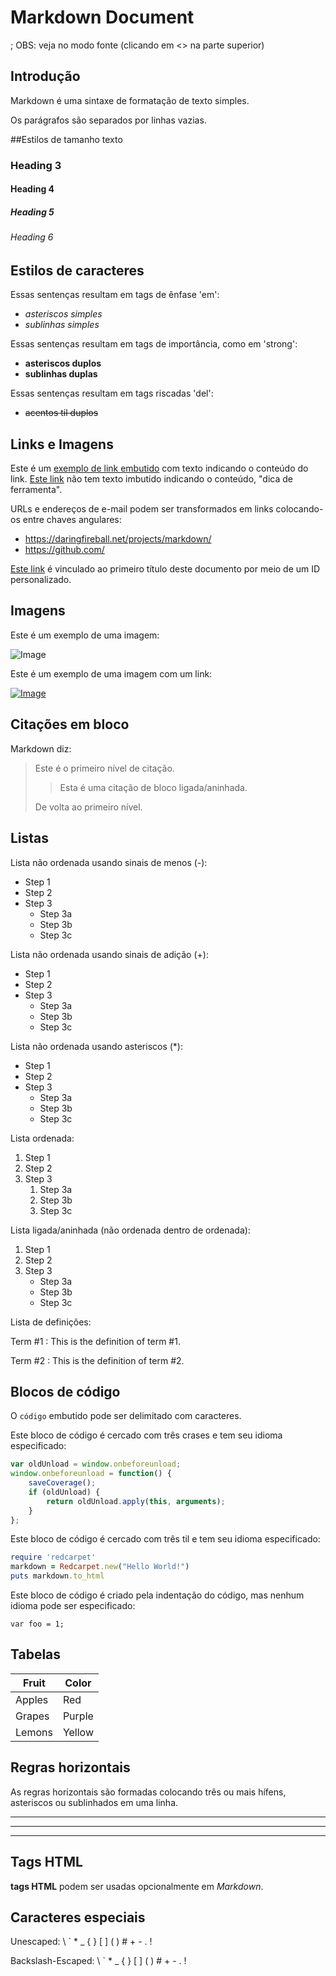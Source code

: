 # Markdown Document

; OBS: veja no modo fonte (clicando em <> na parte superior)

## Introdução

Markdown é uma sintaxe de formatação de texto simples.

Os parágrafos são separados por linhas vazias.

##Estilos de tamanho texto

### Heading 3

#### Heading 4

##### Heading 5

###### Heading 6

## Estilos de caracteres

Essas sentenças resultam em tags de ênfase 'em':

- *asteriscos simples*
- _sublinhas simples_

Essas sentenças resultam em tags de importância, como em 'strong':

- **asteriscos duplos**
- __sublinhas duplas__

Essas sentenças resultam em tags riscadas 'del':

- ~~acentos til duplos~~

## Links e Imagens

Este é um [exemplo de link embutido](https://dio.me/sign-up?ref=NABGWG3Y4C "Site plataforma DIO") com texto indicando o conteúdo do link.
[Este link](https://dio.me/sign-up?ref=NABGWG3Y4C) não tem texto imbutido indicando o conteúdo, "dica de ferramenta".

URLs e endereços de e-mail podem ser transformados em links colocando-os entre chaves angulares:

- <https://daringfireball.net/projects/markdown/>  
- <https://github.com/>

[Este link](#markdown-document) é vinculado ao primeiro título deste documento por meio de um ID personalizado.

## Imagens

Este é um exemplo de uma imagem:

![Image](https://github.com/favicon.ico)

Este é um exemplo de uma imagem com um link:

[![Image](https://github.com/favicon.ico)](https://github.com)

## Citações em bloco

Markdown diz:

> Este é o primeiro nível de citação.
>
> > Esta é uma citação de bloco ligada/aninhada.
>
> De volta ao primeiro nível.

## Listas

Lista não ordenada usando sinais de menos (-):

- Step 1
- Step 2
- Step 3
  - Step 3a
  - Step 3b
  - Step 3c

Lista não ordenada usando sinais de adição (+):

+ Step 1
+ Step 2
+ Step 3
  + Step 3a
  + Step 3b
  + Step 3c

Lista não ordenada usando asteriscos (*):

* Step 1
* Step 2
* Step 3
  * Step 3a
  * Step 3b
  * Step 3c

Lista ordenada:

1. Step 1
1. Step 2
1. Step 3
    1. Step 3a
    1. Step 3b
    1. Step 3c

Lista ligada/aninhada (não ordenada dentro de ordenada):

1. Step 1
1. Step 2
1. Step 3
    - Step 3a
    - Step 3b
    - Step 3c

Lista de definições:

Term #1
: This is the definition of term #1.

Term #2
: This is the definition of term #2.

## Blocos de código

O `código` embutido pode ser delimitado com caracteres.

Este bloco de código é cercado com três crases e tem seu idioma especificado:

```javascript
var oldUnload = window.onbeforeunload;
window.onbeforeunload = function() {
    saveCoverage();
    if (oldUnload) {
        return oldUnload.apply(this, arguments);
    }
};
```

Este bloco de código é cercado com três til e tem seu idioma especificado:

~~~ruby
require 'redcarpet'
markdown = Redcarpet.new("Hello World!")
puts markdown.to_html
~~~

Este bloco de código é criado pela indentação do código, mas nenhum idioma pode ser especificado:

    var foo = 1;

## Tabelas

| Fruit  | Color  |
|--------|--------|
| Apples | Red    |
| Grapes | Purple |
| Lemons | Yellow |

## Regras horizontais

As regras horizontais são formadas colocando três ou mais hífens, asteriscos ou sublinhados em uma linha.

---

***

___

## Tags HTML

<strong>tags HTML</strong> podem ser usadas opcionalmente em <em>Markdown</em>.

## Caracteres especiais

Unescaped:
\ ` * _ { } [ ] ( ) # + - . !

Backslash-Escaped:
\\ \` \* \_ \{ \} \[ \] \( \) \# \+ \- \. \!